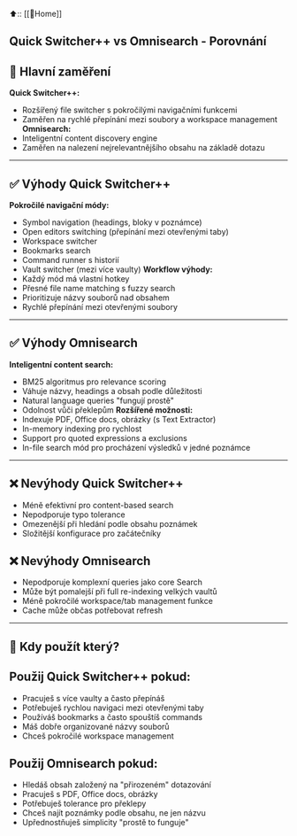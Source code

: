 
⬆️:: [[🏡Home]]

## Quick Switcher++ vs Omnisearch - Porovnání
## 🎯 **Hlavní zaměření**
**Quick Switcher++:**
- Rozšířený file switcher s pokročilými navigačními funkcemi
- Zaměřen na rychlé přepínání mezi soubory a workspace management
**Omnisearch:**
- Inteligentní content discovery engine
- Zaměřen na nalezení nejrelevantnějšího obsahu na základě dotazu
---
## ✅ **Výhody Quick Switcher++**
**Pokročilé navigační módy:**
- Symbol navigation (headings, bloky v poznámce)
- Open editors switching (přepínání mezi otevřenými taby)
- Workspace switcher
- Bookmarks search
- Command runner s historií
- Vault switcher (mezi více vaulty)
**Workflow výhody:**
- Každý mód má vlastní hotkey
- Přesné file name matching s fuzzy search
- Prioritizuje názvy souborů nad obsahem
- Rychlé přepínání mezi otevřenými soubory
---
## ✅ **Výhody Omnisearch**
**Inteligentní content search:**
- BM25 algoritmus pro relevance scoring
- Váhuje názvy, headings a obsah podle důležitosti
- Natural language queries "fungují prostě"
- Odolnost vůči překlepům
**Rozšířené možnosti:**
- Indexuje PDF, Office docs, obrázky (s Text Extractor)
- In-memory indexing pro rychlost
- Support pro quoted expressions a exclusions
- In-file search mód pro procházení výsledků v jedné poznámce
---
## ❌ **Nevýhody Quick Switcher++**
- Méně efektivní pro content-based search
- Nepodporuje typo tolerance
- Omezenější při hledání podle obsahu poznámek
- Složitější konfigurace pro začátečníky
## ❌ **Nevýhody Omnisearch**
- Nepodporuje komplexní queries jako core Search
- Může být pomalejší při full re-indexing velkých vaultů
- Méně pokročilé workspace/tab management funkce
- Cache může občas potřebovat refresh
---
## 🎯 **Kdy použít který?**
## **Použij Quick Switcher++ pokud:**
- Pracuješ s více vaulty a často přepínáš
- Potřebuješ rychlou navigaci mezi otevřenými taby
- Používáš bookmarks a často spouštíš commands
- Máš dobře organizované názvy souborů
- Chceš pokročilé workspace management
## **Použij Omnisearch pokud:**
- Hledáš obsah založený na "přirozeném" dotazování
- Pracuješ s PDF, Office docs, obrázky
- Potřebuješ tolerance pro překlepy
- Chceš najít poznámky podle obsahu, ne jen názvu
- Upřednostňuješ simplicity "prostě to funguje"